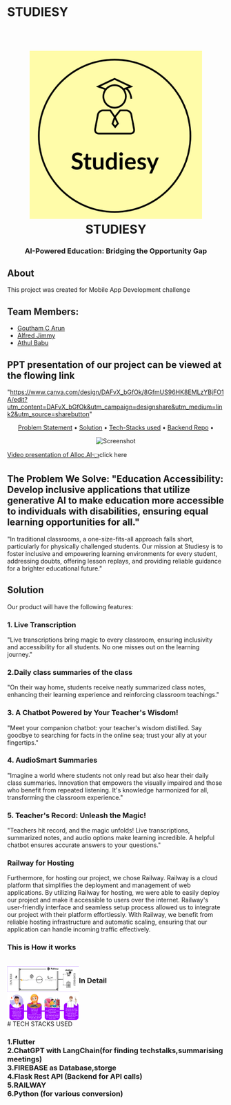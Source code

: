 # STUDIESY
<h1 align="center">
  <br>
  <img src="Studiesy.png" alt="Markdownify" width="400">
  <br>
  STUDIESY
  <br>
</h1>

<h3 align="center">AI-Powered Education: Bridging the Opportunity Gap</h3>


## About

This project was created for Mobile App Development challenge

## Team Members:

- [Goutham C Arun](https://github.com/GouthamCArun)
- [Alfred Jimmy](https://github.com/alffy007)
- [Athul Babu](https://github.com/ATHULB04)

## PPT presentation of our project can be viewed at the flowing link
  "https://www.canva.com/design/DAFvX_bGfOk/8GfmUS96HK8EMLzYBjFO1A/edit?utm_content=DAFvX_bGfOk&utm_campaign=designshare&utm_medium=link2&utm_source=sharebutton"


<p align="center">
  <a href="#problem-helpnow-solves">Problem Statement</a> •
   <a href="#solution">Solution</a> •
  <a href="#tech-stacks-used">Tech-Stacks used</a> •
  <a href="#backend-repo">Backend Repo</a> •

</p>
<div align="center">
  <img src="pic_1.jpg" alt="Screenshot" width="33%" />
</div>

<a href="https://www.youtube.com/watch?v=WWG3dgI1FbE&list=LL&index=6">Video presentation of Alloc.AI👈</a>click here
## The Problem We Solve: "Education Accessibility: Develop inclusive applications that utilize generative AI to make education more accessible to individuals with disabilities, ensuring equal learning opportunities for all."
"In traditional classrooms, a one-size-fits-all approach falls short, particularly for physically challenged students. Our mission at Studiesy is to foster inclusive and empowering learning environments for every student, addressing doubts, offering lesson replays, and providing reliable guidance for a brighter educational future."

## Solution
Our product will have the following features:

### 1. Live Transcription

"Live transcriptions bring magic to every classroom, ensuring inclusivity and accessibility for all students. No one misses out on the learning journey."

### 2.Daily class summaries of the class

"On their way home, students receive neatly summarized class notes, enhancing their learning experience and reinforcing classroom teachings."

### 3. A Chatbot Powered by Your Teacher's Wisdom! 

"Meet your companion chatbot: your teacher's wisdom distilled. Say goodbye to searching for facts in the online sea; trust your ally at your fingertips."

### 4. AudioSmart Summaries

"Imagine a world where students not only read but also hear their daily class summaries. Innovation that empowers the visually impaired and those who benefit from repeated listening. It's knowledge harmonized for all, transforming the classroom experience."

### 5. Teacher's Record: Unleash the Magic!

"Teachers hit record, and the magic unfolds! Live transcriptions, summarized notes, and audio options make learning incredible. A helpful chatbot ensures accurate answers to your questions."

### Railway for Hosting
Furthermore, for hosting our project, we chose Railway. Railway is a cloud platform that simplifies the deployment and management of web applications. By utilizing Railway for hosting, we were able to easily deploy our project and make it accessible to users over the internet. Railway's user-friendly interface and seamless setup process allowed us to integrate our project with their platform effortlessly. With Railway, we benefit from reliable hosting infrastructure and automatic scaling, ensuring that our application can handle incoming traffic effectively. 

 <h3>This is How it works</h3>
     <br>
   </div>
      <div style="display:flex;" align="center">
    <img src="workflow.png" alt="Screenshot" width="33%">
    <br>
   <h3>In Detail</h3>
     <br>
    </div>
      <div style="display:flex;" align="center">
    <img src="Idea Submission Template for Engineering Students.pptx.png" alt="Screenshot" width="33%">
    <br>
   </div>
# TECH STACKS USED

<h3> 
  1.Flutter 
  <br>
  2.ChatGPT with LangChain(for finding techstalks,summarising meetings)
  <br>
 3.FIREBASE as Database,storge
  <br>
 4.Flask Rest API (Backend for API calls)
  <br>
 5.RAILWAY
  <br>
 6.Python (for various conversion)
  <br>
  
</h3>


